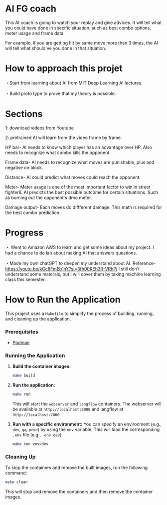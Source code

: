 # AI FG coach
This AI coach is going to watch your replay and give advices. It will tell what you could have done in specific situation, such as best combo options, meter usage and frame data. 

 For example, if you are getting hit by same move more than 3 times, the AI will tell what should've you done in that situation.

 # How to approach this projet
 ・Start from learning about AI from MIT Deep Learning AI lectures. 
 
 ・Build proto type to prove that my theory is possible. 


 # Sections
 1: download videos from Youtube

 2: pretrained AI will learn from the video frame by frame.

HP bar- AI needs to know which player has an advantage over HP. Also needs to recognize what combo kills the opponent

Frame data- AI needs to recognize what moves are punishable, plus and negative on block.

Distance- AI could predict what moves could reach the opponent. 

Meter- Meter usage is one of the most important factor to win in street fighter6. AI predicts the best possible outcome for certain situations. Such as burning out the opponent's drve meter.

Damage output- Each moves do diffferent damage. This math is required for the best combo prediction. 

# Progress
 ・ Went to Amazon AWS to learn and get some ideas about my project. I had a chance to do lab about making AI that answers questions.

 ・Made my own chatGPT to deepen my understand about AI. Reference- https://youtu.be/kCc8FmEb1nY?si=3fh00REh3R-VRhPj
I still don't understand some materals, but I will cover them by taking machine learning class this semester. 

# How to Run the Application

This project uses a `Makefile` to simplify the process of building, running, and cleaning up the application.

### Prerequisites

*   [Podman](https://podman.io/getting-started/installation)

### Running the Application

1.  **Build the container images:**
    ```bash
    make build
    ```

2.  **Run the application:**
    ```bash
    make run
    ```
    This will start the `webserver` and `langflow` containers. The webserver will be available at `http://localhost:8080` and langflow at `http://localhost:7860`.

3.  **Run with a specific environment:**
    You can specify an environment (e.g., `dev`, `qa`, `prod`) by using the `env` variable. This will load the corresponding `.env` file (e.g., `.env.dev`).
    ```bash
    make run env=dev
    ```

### Cleaning Up

To stop the containers and remove the built images, run the following command:
```bash
make clean
```

This will stop and remove the containers and then remove the container images. 







